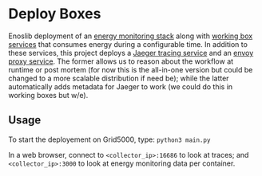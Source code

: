 # Deploy Boxes

Enoslib deployment of an [energy monitoring
stack](https://github.com/Chat-Wane/deploy-boxes/tree/master/energyservice)
along with [working box
services](https://github.com/Chat-Wane/working-box) that consumes
energy during a configurable time.  In addition to these services,
this project deploys a [Jaeger tracing
service](https://www.jaegertracing.io/) and an [envoy proxy
service](https://www.envoyproxy.io/).  The former allows us to reason
about the workflow at runtime or post mortem (for now this is the
all-in-one version but could be changed to a more scalable
distribution if need be); while the latter automatically adds metadata
for Jaeger to work (we could do this in working boxes but w/e).

## Usage

To start the deployement on Grid5000, type: ```python3 main.py```

In a web browser, connect to ```<collector_ip>:16686``` to look at
traces; and ```<collector_ip>:3000``` to look at energy monitoring
data per container.
